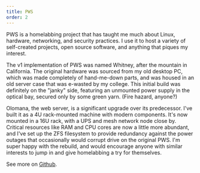 ```yaml
---
title: PWS
order: 2
---
```


PWS is a homelabbing project that has taught me much about Linux, hardware, networking, and security practices. I use it to host a variety of self-created projects, open source software, and anything that piques my interest.

The v1 implementation of PWS was named Whitney, after the mountain in California. The original hardware was sourced from my old desktop PC, which was made completely of hand-me-down parts, and was housed in an old server case that was e-wasted by my college. This initial build was definitely on the "janky" side, featuring an unmounted power supply in the optical bay, secured only by some green yarn. (Fire hazard, anyone?)

Olomana, the web server, is a significant upgrade over its predecessor. I've built it as a 4U rack-mounted machine with modern components. It's now mounted in a 16U rack, with a UPS and mesh network node close by. Critical resources like RAM and CPU cores are now a little more abundant, and I've set up the ZFS filesystem to provide redundancy against the power outages that occasionally would corrupt drive on the original PWS.
I'm super happy with the rebuild, and would encourage anyone with similar interests to jump in and give homelabbing a try for themselves.

See more on [Github](https://github.com/runyanjake/olomana).

